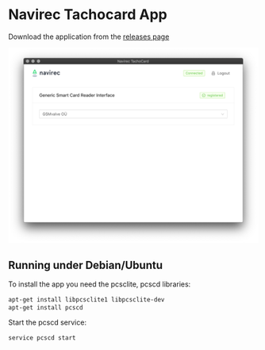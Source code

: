 # Navirec Tachocard App

Download the application from the [releases page](https://github.com/gsmvalve/navirec-tachocard-app-public/releases)

![App](https://raw.githubusercontent.com/gsmvalve/navirec-tachocard-app-public/master/app.png)

## Running under Debian/Ubuntu

To install the app you need the pcsclite, pcscd libraries:

```
apt-get install libpcsclite1 libpcsclite-dev
apt-get install pcscd
```

Start the pcscd service:

```
service pcscd start
```
